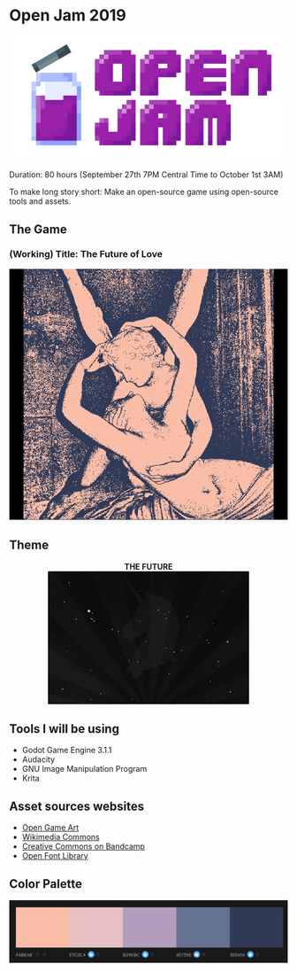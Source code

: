 # Open Jam 2019

[![OPEN JAM 2019](open-jam-logo.png)](https://itch.io/jam/open-jam-2019)

Duration: 80 hours (September 27th 7PM Central Time to October 1st 3AM)

To make long story short: Make an open-source game using open-source tools and assets.

## The Game

### (Working) Title: The Future of Love

<p>
<img src="screenshots/title-image.png">
</p>

## Theme

<p align = "center">
<b>THE FUTURE</b><br>
<img src="The-Future.gif">
</p>

## Tools I will be using

* Godot Game Engine 3.1.1
* Audacity
* GNU Image Manipulation Program
* Krita

## Asset sources websites

* [Open Game Art](https://opengameart.org/)
* [Wikimedia Commons](https://commons.wikimedia.org/wiki/Main_Page)
* [Creative Commons on Bandcamp](https://bandcamp.com/tag/creative-commons)
* [Open Font Library](http://openfontlibrary.org/)

## Color Palette

<p align = "center">
<img src="main-color-palette.png">
</p>
